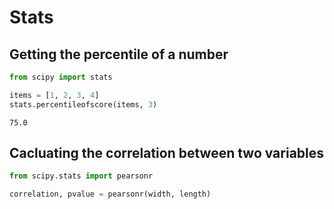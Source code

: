 # Stats

## Getting the percentile of a number

```python
from scipy import stats

items = [1, 2, 3, 4]
stats.percentileofscore(items, 3)
```

```
75.0
```

## Cacluating the correlation between two variables

```python
from scipy.stats import pearsonr

correlation, pvalue = pearsonr(width, length)
```
